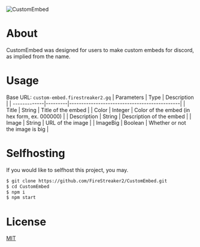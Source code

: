 ![CustomEmbed](https://socialify.git.ci/FireStreaker2/CustomEmbed/image?description=1&forks=1&issues=1&language=1&name=1&owner=1&pulls=1&stargazers=1&theme=Dark)

# About
CustomEmbed was designed for users to make custom embeds for discord, as implied from the name. 

# Usage
Base URL: ``custom-embed.firestreaker2.gq``
| Parameters   | Type    | Description                                  |
| -------------|---------|----------------------------------------------|
| Title        | String  | Title of the embed                           |
| Color        | Integer | Color of the embed (in hex form, ex. 000000) |
| Description  | String  | Description of the embed                     |
| Image        | String  | URL of the image                             |
| ImageBig     | Boolean | Whether or not the image is big              |

# Selfhosting
If you would like to selfhost this project, you may.
```bash
$ git clone https://github.com/FireStreaker2/CustomEmbed.git
$ cd CustomEmbed
$ npm i
$ npm start
```

# License
<a href="https://github.com/FireStreaker2/CustomEmbed/blob/main/LICENSE">MIT</a>